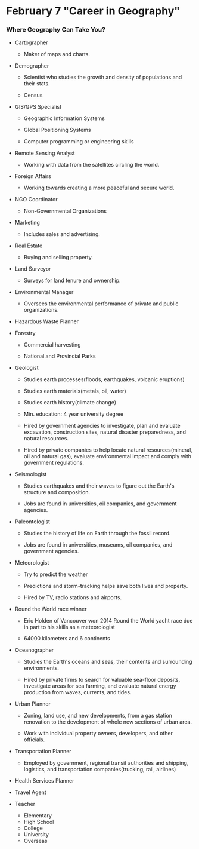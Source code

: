 # February 7	"Career in Geography"

### Where Geography Can Take You?

- Cartographer
	
	- Maker of maps and charts.
	
	  
	
- Demographer
    - Scientist who studies the growth and density of populations and their stats.
	
    - Census
    
      
    
- GIS/GPS Specialist
	- Geographic Information Systems
	
	- Global Positioning Systems

	- Computer programming or engineering skills
	
	  
	
- Remote Sensing Analyst
	- Working with data from the satellites circling the world.

	  
	
- Foreign Affairs
	- Working towards creating a more peaceful and secure world.
	
	  
	
- NGO Coordinator
	- Non-Governmental Organizations

	  
	
- Marketing
	- Includes sales and advertising.
	
	  
	
- Real Estate
	- Buying and selling property.

	  
	
- Land Surveyor
	- Surveys for land tenure and ownership.
	
	  
	
- Environmental Manager
	- Oversees the environmental performance of private and public organizations.
	
	  
	
- Hazardous Waste Planner

   

- Forestry
	- Commercial harvesting
	
	- National and Provincial Parks
	
	  
	
- Geologist 
	- Studies earth processes(floods, earthquakes, volcanic eruptions)
	
	- Studies earth materials(metals, oil, water)
	
	- Studies earth history(climate change)
	
	- Min. education: 4 year university degree
	
	- Hired by government agencies to investigate, plan and evaluate excavation, construction sites, natural disaster preparedness, and natural resources.
	
	- Hired by private companies to help locate natural resources(mineral, oil and natural gas), evaluate environmental impact and comply with government regulations.
	
	  
	
- Seismologist
	- Studies earthquakes and their waves to figure out the Earth's structure and composition.
	
	- Jobs are found in universities, oil companies, and government agencies.
	
	  
	
- Paleontologist
	- Studies the history of life on Earth through the fossil record.
	
	- Jobs are found in universities, museums, oil companies, and government agencies.
	
	  
	
- Meteorologist
	- Try to predict the weather
	
	- Predictions and storm-tracking helps save both lives and property.
	
	- Hired by TV, radio stations and airports.
	
	  
	
- Round the World race winner
	- Eric Holden of Vancouver won 2014 Round the World yacht race due in part to his skills as a meteorologist
	
	- 64000 kilometers and 6 continents
	
	  
	
- Oceanographer
	- Studies the Earth's oceans and seas, their contents and surrounding environments.
	
	- Hired by private firms to search for valuable sea-floor deposits, investigate areas for sea farming, and evaluate natural energy production from waves, currents, and tides.
	
	  
	
- Urban Planner
	- Zoning, land use, and new developments, from a gas station renovation to the development of whole new sections of urban area.
	
	- Work with individual property owners, developers, and other officials.
	
	  
	
- Transportation Planner
	 - Employed by government, regional transit authorities and shipping, logistics, and transportation companies(trucking, rail, airlines)
	
	  
	
- Health Services Planner

   

- Travel Agent

   

- Teacher
	- Elementary
	- High School
	- College
	- University
	- Overseas